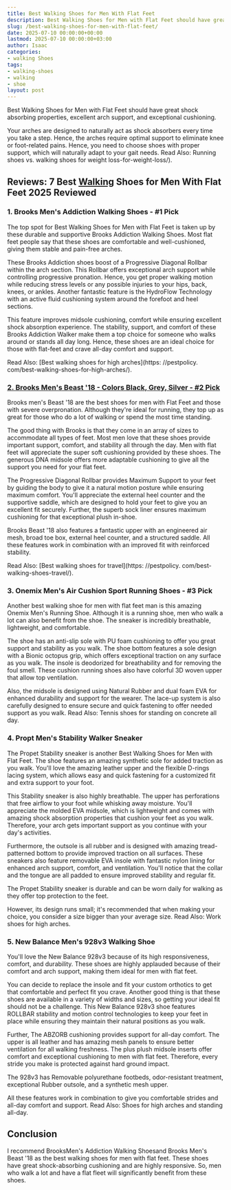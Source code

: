 ```yaml
---
title: Best Walking Shoes for Men With Flat Feet
description: Best Walking Shoes for Men with Flat Feet should have great shock absorbing properties, excellent arch support, and exceptional cushioning. Your arches are...
slug: /best-walking-shoes-for-men-with-flat-feet/
date: 2025-07-10 00:00:00+00:00
lastmod: 2025-07-10 00:00:00+03:00
author: Isaac
categories:
- walking Shoes
tags:
- walking-shoes
- walking
- shoe
layout: post
---
```


Best Walking Shoes for Men with Flat Feet should have great shock absorbing properties, excellent arch support, and exceptional cushioning.

Your arches are designed to naturally act as shock absorbers every time you take a step. Hence, the arches require optimal support to eliminate knee or foot-related pains. Hence, you need to choose shoes with proper support, which will naturally adapt to your gait needs. Read Also: Running shoes vs. walking shoes for weight loss-for-weight-loss/).

##  **Reviews: 7 Best [Walking](https://pestpolicy.com/best-walking-shoes-for-high-arches/) Shoes for Men With Flat Feet 2025 Reviewed**

###  **1. Brooks Men's Addiction Walking Shoes - #1 Pick**

The top spot for Best Walking Shoes for Men with Flat Feet is taken up by these durable and supportive Brooks Addiction Walking Shoes. Most flat feet people say that these shoes are comfortable and well-cushioned, giving them stable and pain-free arches.

These Brooks Addiction shoes boost of a Progressive Diagonal Rollbar within the arch section. This Rollbar offers exceptional arch support while controlling progressive pronation. Hence, you get proper walking motion while reducing stress levels or any possible injuries to your hips, back, knees, or ankles. Another fantastic feature is the HydroFlow Technology with an active fluid cushioning system around the forefoot and heel sections.

This feature improves midsole cushioning, comfort while ensuring excellent shock absorption experience. The stability, support, and comfort of these Brooks Addiction Walker make them a top choice for someone who walks around or stands all day long. Hence, these shoes are an ideal choice for those with flat-feet and crave all-day comfort and support.

Read Also: [Best walking shoes for high arches](https: //pestpolicy. com/best-walking-shoes-for-high-arches/).

###  [2. Brooks Men's Beast '18 - Colors Black, Grey, Silver - #2 Pick](https://www.amazon.com/dp/B077TD3C6G/?tag=p-policy-20)

Brooks men's Beast '18 are the best shoes for men with Flat Feet and those with severe overpronation. Although they're ideal for running, they top up as great for those who do a lot of walking or spend the most time standing.

The good thing with Brooks is that they come in an array of sizes to accommodate all types of feet. Most men love that these shoes provide important support, comfort, and stability all through the day. Men with flat feet will appreciate the super soft cushioning provided by these shoes. The generous DNA midsole offers more adaptable cushioning to give all the support you need for your flat feet.

The Progressive Diagonal Rollbar provides Maximum Support to your feet by guiding the body to give it a natural motion posture while ensuring maximum comfort. You'll appreciate the external heel counter and the supportive saddle, which are designed to hold your feet to give you an excellent fit securely. Further, the superb sock liner ensures maximum cushioning for that exceptional plush in-shoe.

Brooks Beast '18 also features a fantastic upper with an engineered air mesh, broad toe box, external heel counter, and a structured saddle. All these features work in combination with an improved fit with reinforced stability.

Read Also: [Best walking shoes for travel](https: //pestpolicy. com/best-walking-shoes-travel/).

###  **3. Onemix Men's Air Cushion Sport Running Shoes - #3 Pick**

Another best walking shoe for men with flat feet man is this amazing Onemix Men's Running Shoe. Although it is a running shoe, men who walk a lot can also benefit from the shoe. The sneaker is incredibly breathable, lightweight, and comfortable.

The shoe has an anti-slip sole with PU foam cushioning to offer you great support and stability as you walk. The shoe bottom features a sole design with a Bionic octopus grip, which offers exceptional traction on any surface as you walk. The insole is deodorized for breathability and for removing the foul smell. These cushion running shoes also have colorful 3D woven upper that allow top ventilation.

Also, the midsole is designed using Natural Rubber and dual foam EVA for enhanced durability and support for the wearer. The lace-up system is also carefully designed to ensure secure and quick fastening to offer needed support as you walk. Read Also: Tennis shoes for standing on concrete all day.

###  **4. Propt Men's Stability Walker Sneaker**

The Propet Stability sneaker is another Best Walking Shoes for Men with Flat Feet. The shoe features an amazing synthetic sole for added traction as you walk. You'll love the amazing leather upper and the flexible D-rings lacing system, which allows easy and quick fastening for a customized fit and extra support to your foot.

This Stability sneaker is also highly breathable. The upper has perforations that free airflow to your foot while whisking away moisture. You'll appreciate the molded EVA midsole, which is lightweight and comes with amazing shock absorption properties that cushion your feet as you walk. Therefore, your arch gets important support as you continue with your day's activities.

Furthermore, the outsole is all rubber and is designed with amazing tread-patterned bottom to provide improved traction on all surfaces. These sneakers also feature removable EVA insole with fantastic nylon lining for enhanced arch support, comfort, and ventilation. You'll notice that the collar and the tongue are all padded to ensure improved stability and regular fit.

The Propet Stability sneaker is durable and can be worn daily for walking as they offer top protection to the feet.

However, its design runs small; it's recommended that when making your choice, you consider a size bigger than your average size. Read Also: Work shoes for high arches.

###  **5. New Balance Men's 928v3 Walking Shoe**

You'll love the New Balance 928v3 because of its high responsiveness, comfort, and durability. These shoes are highly applauded because of their comfort and arch support, making them ideal for men with flat feet.

You can decide to replace the insole and fit your custom orthotics to get that comfortable and perfect fit you crave. Another good thing is that these shoes are available in a variety of widths and sizes, so getting your ideal fit should not be a challenge. This New Balance 928v3 shoe features ROLLBAR stability and motion control technologies to keep your feet in place while ensuring they maintain their natural positions as you walk.

Further, The ABZORB cushioning provides support for all-day comfort. The upper is all leather and has amazing mesh panels to ensure better ventilation for all walking freshness. The plus plush midsole inserts offer comfort and exceptional cushioning to men with flat feet. Therefore, every stride you make is protected against hard ground impact.

The 928v3 has Removable polyurethane footbeds, odor-resistant treatment, exceptional Rubber outsole, and a synthetic mesh upper.

All these features work in combination to give you comfortable strides and all-day comfort and support. Read Also: Shoes for high arches and standing all-day.

##  Conclusion

I recommend BrooksMen's Addiction Walking Shoesand Brooks Men's Beast '18 as the best walking shoes for men with flat feet. These shoes have great shock-absorbing cushioning and are highly responsive. So, men who walk a lot and have a flat fleet will significantly benefit from these shoes.
